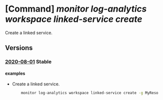 # [Command] _monitor log-analytics workspace linked-service create_

Create a linked service.

## Versions

### [2020-08-01](/Resources/mgmt-plane/L3N1YnNjcmlwdGlvbnMve30vcmVzb3VyY2Vncm91cHMve30vcHJvdmlkZXJzL21pY3Jvc29mdC5vcGVyYXRpb25hbGluc2lnaHRzL3dvcmtzcGFjZXMve30vbGlua2Vkc2VydmljZXMve30=/2020-08-01.xml) **Stable**

<!-- mgmt-plane /subscriptions/{}/resourcegroups/{}/providers/microsoft.operationalinsights/workspaces/{}/linkedservices/{} 2020-08-01 -->

#### examples

- Create a linked service.
    ```bash
        monitor log-analytics workspace linked-service create -g MyResourceGroup -n cluster --workspace-name MyWorkspace --write-access-resource-id /subscriptions/00000000-0000-0000-0000-000000000000/resourceGroups/MyResourceGroup/providers/Microsoft.OperationalInsights/clusters/MyCluster
    ```
